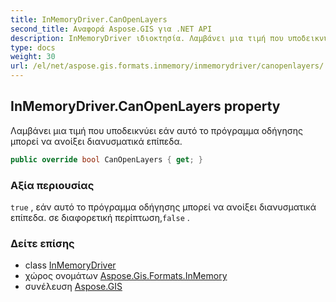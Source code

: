 ```yaml
---
title: InMemoryDriver.CanOpenLayers
second_title: Αναφορά Aspose.GIS για .NET API
description: InMemoryDriver ιδιοκτησία. Λαμβάνει μια τιμή που υποδεικνύει εάν αυτό το πρόγραμμα οδήγησης μπορεί να ανοίξει διανυσματικά επίπεδα.
type: docs
weight: 30
url: /el/net/aspose.gis.formats.inmemory/inmemorydriver/canopenlayers/
---
```

## InMemoryDriver.CanOpenLayers property

Λαμβάνει μια τιμή που υποδεικνύει εάν αυτό το πρόγραμμα οδήγησης μπορεί να ανοίξει διανυσματικά επίπεδα.

```csharp
public override bool CanOpenLayers { get; }
```

### Αξία περιουσίας

`true` , εάν αυτό το πρόγραμμα οδήγησης μπορεί να ανοίξει διανυσματικά επίπεδα. σε διαφορετική περίπτωση,`false` .

### Δείτε επίσης

* class [InMemoryDriver](../)
* χώρος ονομάτων [Aspose.Gis.Formats.InMemory](../../inmemorydriver/)
* συνέλευση [Aspose.GIS](../../../)


